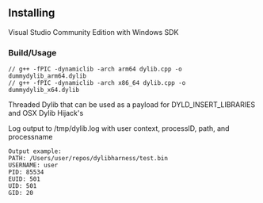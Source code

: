 ## Installing

Visual Studio Community Edition with Windows SDK


### Build/Usage
```
// g++ -fPIC -dynamiclib -arch arm64 dylib.cpp -o dummydylib_arm64.dylib
// g++ -fPIC -dynamiclib -arch x86_64 dylib.cpp -o dummydylib_x64.dylib
```
Threaded Dylib that can be used as a payload for DYLD_INSERT_LIBRARIES and OSX Dylib Hijack's

Log output to /tmp/dylib.log with user context, processID, path, and processname
```
Output example:
PATH: /Users/user/repos/dylibharness/test.bin
USERNAME: user
PID: 85534
EUID: 501
UID: 501
GID: 20
```

